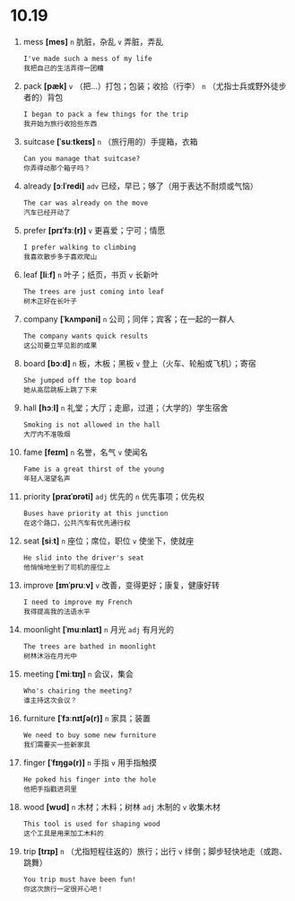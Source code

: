 # 10.19

1. mess **[mes]** `n` 肮脏，杂乱 `v` 弄脏，弄乱

   ```
   I've made such a mess of my life
   我把自己的生活弄得一团糟
   ```

2. pack **[pæk]** `v` （把...）打包；包装；收拾（行李） `n` （尤指士兵或野外徒步者的）背包

   ```
   I began to pack a few things for the trip
   我开始为旅行收拾些东西
   ```

3. suitcase **[ˈsuːtkeɪs]** `n` （旅行用的）手提箱，衣箱

   ```
   Can you manage that suitcase?
   你弄得动那个箱子吗？
   ```

4. already **[ɔːlˈredi]** `adv` 已经，早已；够了（用于表达不耐烦或气恼）

   ```
   The car was already on the move
   汽车已经开动了
   ```

5. prefer **[prɪˈfɜː(r)]** `v` 更喜爱；宁可；情愿

   ```
   I prefer walking to climbing
   我喜欢散步多于喜欢爬山
   ```

6. leaf **[liːf]** `n` 叶子；纸页，书页 `v` 长新叶

   ```
   The trees are just coming into leaf
   树木正好在长叶子
   ```

7. company **[ˈkʌmpəni]** `n` 公司；同伴；宾客；在一起的一群人

   ```
   The company wants quick results
   这公司要立竿见影的成果
   ```

8. board **[bɔːd]** `n` 板，木板；黑板 `v` 登上（火车、轮船或飞机）；寄宿

   ```
   She jumped off the top board
   她从高层跳板上跳了下来
   ```

9. hall **[hɔːl]** `n` 礼堂；大厅；走廊，过道；（大学的）学生宿舍

   ```
   Smoking is not allowed in the hall
   大厅内不准吸烟
   ```

10. fame **[feɪm]** `n` 名誉，名气 `v` 使闻名

    ```
    Fame is a great thirst of the young
    年轻人渴望名声
    ```

11. priority **[praɪˈɒrəti]** `adj` 优先的 `n` 优先事项；优先权

    ```
    Buses have priority at this junction
    在这个路口，公共汽车有优先通行权
    ```

12. seat **[siːt]** `n` 座位；席位，职位 `v` 使坐下，使就座

    ```
    He slid into the driver's seat
    他悄悄地坐到了司机的座位上
    ```

13. improve **[ɪmˈpruːv]** `v` 改善，变得更好；康复，健康好转

    ```
    I need to improve my French
    我得提高我的法语水平
    ```

14. moonlight **[ˈmuːnlaɪt]** `n` 月光 `adj` 有月光的

    ```
    The trees are bathed in moonlight
    树林沐浴在月光中
    ```

15. meeting **[ˈmiːtɪŋ]** `n` 会议，集会

    ```
    Who's chairing the meeting?
    谁主持这次会议？
    ```

16. furniture **[ˈfɜːnɪtʃə(r)]** `n` 家具；装置

    ```
    We need to buy some new furniture
    我们需要买一些新家具
    ```

17. finger **[ˈfɪŋɡə(r)]** `n` 手指 `v` 用手指触摸

    ```
    He poked his finger into the hole
    他把手指戳进洞里
    ```

18. wood **[wʊd]** `n` 木材；木料；树林 `adj` 木制的 `v` 收集木材

    ```
    This tool is used for shaping wood
    这个工具是用来加工木料的
    ```

19. trip **[trɪp]** `n` （尤指短程往返的）旅行；出行 `v` 绊倒；脚步轻快地走（或跑、跳舞）

    ```
    You trip must have been fun!
    你这次旅行一定很开心吧！
    ```
